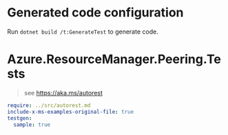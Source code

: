 # Generated code configuration

Run `dotnet build /t:GenerateTest` to generate code.

# Azure.ResourceManager.Peering.Tests

> see https://aka.ms/autorest
``` yaml
require: ../src/autorest.md
include-x-ms-examples-original-file: true
testgen:
  sample: true
```
